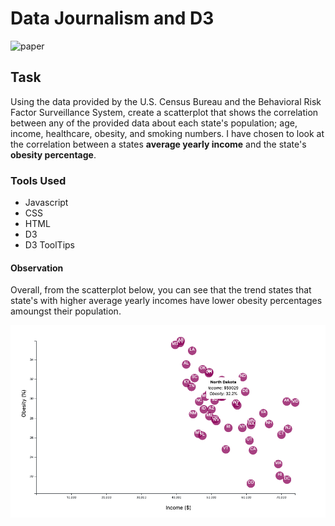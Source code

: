 
# Data Journalism and D3

![paper](https://camo.githubusercontent.com/dc86212a5cfcaee4aa0683039917f5047018852c446bef81d9515eb1ffa13b37/68747470733a2f2f6d656469612e67697068792e636f6d2f6d656469612f763278496f7573376d6e4559672f67697068792e676966)

## Task

Using the data provided by the U.S. Census Bureau and the Behavioral Risk Factor Surveillance System, create a scatterplot that shows the correlation between any of the provided data about each state's population; age, income, healthcare, obesity, and smoking numbers. I have chosen to look at the correlation between a states <b>average yearly income</b> and the state's <b>obesity percentage</b>. 

### Tools Used
- Javascript
- CSS
- HTML
- D3
- D3 ToolTips


#### Observation
Overall, from the scatterplot below, you can see that the trend states that state's with higher average yearly incomes have lower obesity percentages amoungst their population. 


![scatterplot](https://github.com/jessfett/D3-Challenge/blob/main/Images/Screen%20Shot%202020-12-06%20at%209.38.05%20PM.png?raw=true)
